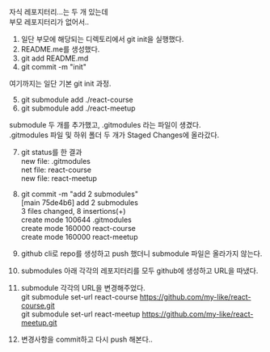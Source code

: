 자식 레포지터리...는 두 개 있는데   
부모 레포지터리가 없어서..

1. 일단 부모에 해당되는 디렉토리에서 git init을 실행했다.
2. README.me를 생성했다.
3. git add README.md
4. git commit -m "init"

여기까지는 일단 기본 git init 과정.

5. git submodule add ./react-course
6. git submodule add ./react-meetup

submodule 두 개를 추가했고, .gitmodules 라는 파일이 생겼다.   
.gitmodules 파일 및 하위 폴더 두 개가 Staged Changes에 올라갔다.

7. git status를 한 결과   
   new file: .gitmodules   
   net file: react-course   
   new file: react-meetup   

8. git commit -m "add 2 submodules"   
[main 75de4b6] add 2 submodules   
 3 files changed, 8 insertions(+)   
 create mode 100644 .gitmodules   
 create mode 160000 react-course   
 create mode 160000 react-meetup   

 9. github cli로 repo를 생성하고 push 했더니 submodule 파일은 올라가지 않는다.   
 
 10. submodules 아래 각각의 레포지터리를 모두 github에 생성하고 URL을 따냈다.

 11. submodule 각각의 URL을 변경해주었다.   
 git submodule set-url react-course https://github.com/my-like/react-course.git   
 git submodule set-url react-meetup https://github.com/my-like/react-meetup.git   

 12. 변경사항을 commit하고 다시 push 해본다..
